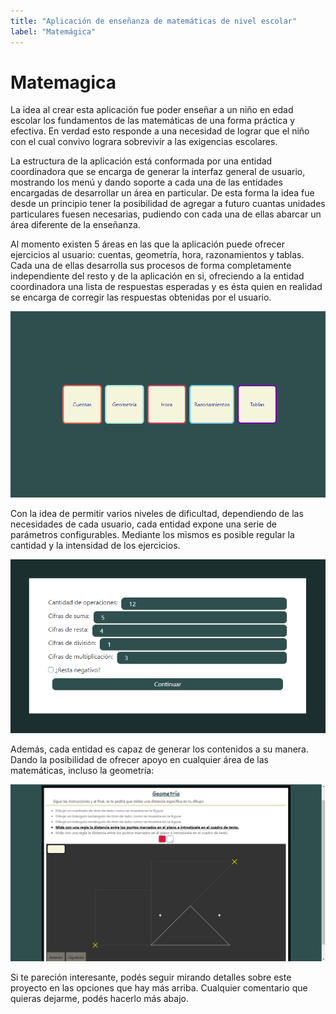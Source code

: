 ```yaml
---
title: "Aplicación de enseñanza de matemáticas de nivel escolar"
label: "Matemágica"
---
```


# Matemagica

La idea al crear esta aplicación fue poder enseñar a un niño en edad escolar los fundamentos de las matemáticas de una forma práctica y efectiva. En verdad esto responde a una necesidad de lograr que el niño con el cual convivo lograra sobrevivir a las exigencias escolares.

La estructura de la aplicación está conformada por una entidad coordinadora que se encarga de generar la interfaz general de usuario, mostrando los menú y dando soporte a cada una de las entidades encargadas de desarrollar un área en particular. De esta forma la idea fue desde un principio tener la posibilidad de agregar a futuro cuantas unidades particulares fuesen necesarias, pudiendo con cada una de ellas abarcar un área diferente de la enseñanza.

Al momento existen 5 áreas en las que la aplicación puede ofrecer ejercicios al usuario: cuentas, geometría, hora, razonamientos y tablas. Cada una de ellas desarrolla sus procesos de forma completamente independiente del resto y de la aplicación en si, ofreciendo a la entidad coordinadora una lista de respuestas esperadas y es ésta quien en realidad se encarga de corregir las respuestas obtenidas por el usuario.

![](./images/home.png "Pantalla de inicio")

Con la idea de permitir varios niveles de dificultad, dependiendo de las necesidades de cada usuario, cada entidad expone una serie de parámetros configurables. Mediante los mismos es posible regular la cantidad y la intensidad de los ejercicios.

![](./images/conf-cuentas.png "Cuadro de configuración")

Además, cada entidad es capaz de generar los contenidos a su manera. Dando la posibilidad de ofrecer apoyo en cualquier área de las matemáticas, incluso la geometría:

![](./images/matemagica-geometria-preview.png "Vista previa de geometría")

Si te pareción interesante, podés seguir mirando detalles sobre este proyecto en las opciones que hay más arriba. Cualquier comentario que quieras dejarme, podés hacerlo más abajo.
